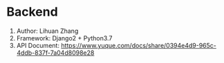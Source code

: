 # Backend
1. Author: Lihuan Zhang
1. Framework: Django2 + Python3.7
1. API Document: https://www.yuque.com/docs/share/0394e4d9-965c-4ddb-837f-7a04d8098e28


